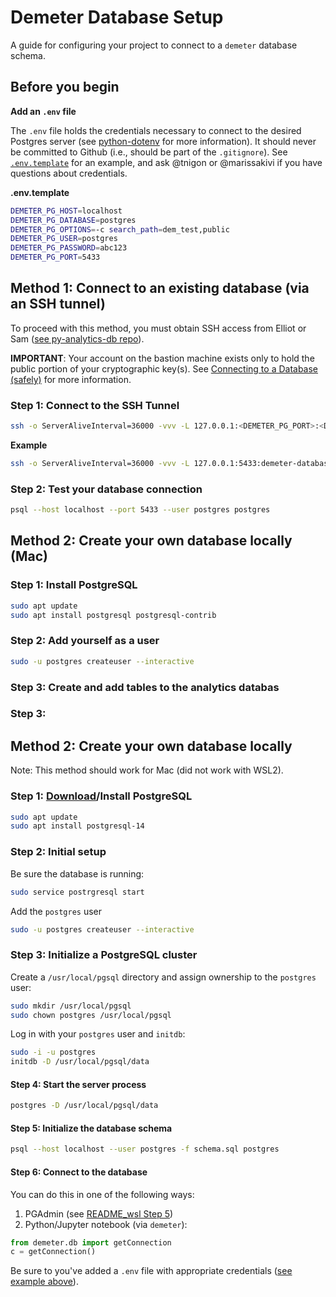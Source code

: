 # Demeter Database Setup
A guide for configuring your project to connect to a `demeter` database schema.

## Before you begin

**Add an `.env` file**

The `.env` file holds the credentials necessary to connect to the desired Postgres server (see [python-dotenv](https://github.com/theskumar/python-dotenv) for more information). It should never be committed to Github (i.e., should be part of the `.gitignore`). See [`.env.template`](https://github.com/SenteraLLC/demeter/blob/main/.env.template) for an example, and ask @tnigon or @marissakivi if you have questions about credentials.

**.env.template**
```bash
DEMETER_PG_HOST=localhost
DEMETER_PG_DATABASE=postgres
DEMETER_PG_OPTIONS=-c search_path=dem_test,public
DEMETER_PG_USER=postgres
DEMETER_PG_PASSWORD=abc123
DEMETER_PG_PORT=5433
```

## Method 1: Connect to an existing database (via an SSH tunnel)

To proceed with this method, you must obtain SSH access from Elliot or Sam ([see py-analytics-db repo](https://github.com/SenteraLLC/py-analytics-db#credentials)).

**IMPORTANT**: Your account on the bastion machine exists only to hold the public portion of your cryptographic key(s). See [Connecting to a Database (safely)](https://sentera.atlassian.net/wiki/spaces/GML/pages/3173416965/Connecting+to+a+Database+safely#The-General-Problem) for more information.

### Step 1: Connect to the SSH Tunnel
``` bash
ssh -o ServerAliveInterval=36000 -vvv -L 127.0.0.1:<DEMETER_PG_PORT>:<DATABASE_NAME>:<SSH_PORT><AWS_ANALYTICS_BASTION_USERNAME>@<SSH_HOST>
```

**Example**
``` bash
ssh -o ServerAliveInterval=36000 -vvv -L 127.0.0.1:5433:demeter-database.cbqzrf0bsec9.us-east-1.rds.amazonaws.com:5432 myname@bastion-lt-lb-369902c3f6e57f00.elb.us-east-1.amazonaws.com
```

### Step 2: Test your database connection
``` bash
psql --host localhost --port 5433 --user postgres postgres
```

## Method 2: Create your own database locally (Mac)
### Step 1: Install PostgreSQL
```bash
sudo apt update
sudo apt install postgresql postgresql-contrib
```


### Step 2: Add yourself as a user
```bash
sudo -u postgres createuser --interactive
```

### Step 3: Create and add tables to the analytics databas


### Step 3:

## Method 2: Create your own database locally
Note: This method should work for Mac (did not work with WSL2).

### Step 1: [Download](https://www.postgresql.org/download/)/Install PostgreSQL
```bash
sudo apt update
sudo apt install postgresql-14
```

### Step 2: Initial setup

Be sure the database is running:
```bash
sudo service postrgresql start
```

Add the `postgres` user
```bash
sudo -u postgres createuser --interactive
```

### Step 3: Initialize a PostgreSQL cluster
Create a `/usr/local/pgsql` directory and assign ownership to the `postgres` user:
```bash
sudo mkdir /usr/local/pgsql
sudo chown postgres /usr/local/pgsql
```

Log in with your `postgres` user and `initdb`:
``` bash
sudo -i -u postgres
initdb -D /usr/local/pgsql/data
```

#### Step 4: Start the server process
``` bash
postgres -D /usr/local/pgsql/data
```

#### Step 5: Initialize the database schema
``` bash
psql --host localhost --user postgres -f schema.sql postgres
```

#### Step 6: Connect to the database
You can do this in one of the following ways:
1. PGAdmin (see [README_wsl Step 5](https://github.com/SenteraLLC/demeter/blob/main/README_wsl.md#step-5-connect-to-wsls-postgres))
2. Python/Jupyter notebook (via `demeter`):


```python
from demeter.db import getConnection
c = getConnection()
```

Be sure to you've added a `.env` file with appropriate credentials ([see example above](https://github.com/SenteraLLC/demeter/blob/main/README_db_setup.md#before-you-begin)).